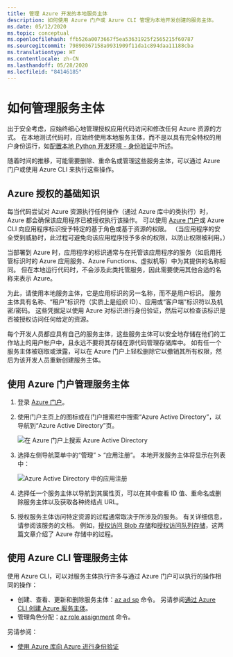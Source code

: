 ```yaml
---
title: 管理 Azure 开发的本地服务主体
description: 如何使用 Azure 门户或 Azure CLI 管理为本地开发创建的服务主体。
ms.date: 05/12/2020
ms.topic: conceptual
ms.openlocfilehash: ffb526a0073667f5ea53631925f2565215f60787
ms.sourcegitcommit: 79890367158a9931909f11da1c894daa11188cba
ms.translationtype: HT
ms.contentlocale: zh-CN
ms.lasthandoff: 05/28/2020
ms.locfileid: "84146185"
---
```

# <a name="how-to-manage-service-principals"></a>如何管理服务主体

出于安全考虑，应始终细心地管理授权应用代码访问和修改任何 Azure 资源的方式。 在本地测试代码时，应始终使用本地服务主体，而不是以具有完全特权的用户身份运行，如[配置本地 Python 开发环境 - 身份验证](configure-local-development-environment.md#configure-authentication)中所述。

随着时间的推移，可能需要删除、重命名或管理这些服务主体，可以通过 Azure 门户或使用 Azure CLI 来执行这些操作。

## <a name="basics-of-azure-authorization"></a>Azure 授权的基础知识

每当代码尝试对 Azure 资源执行任何操作（通过 Azure 库中的类执行）时，Azure 都会确保该应用程序已被授权执行该操作。 可以使用 [Azure 门户](https://portal.azure.com)或 Azure CLI 向应用程序标识授予特定的基于角色或基于资源的权限。 （当应用程序的安全受到威胁时，此过程可避免向该应用程序授予多余的权限，以防止权限被利用。）

当部署到 Azure 时，应用程序的标识通常与在托管该应用程序的服务（如启用托管标识时的 Azure 应用服务、Azure Functions、虚拟机等）中为其提供的名称相同。 但在本地运行代码时，不会涉及此类托管服务，因此需要使用其他合适的名称来表示 Azure。

为此，请使用本地服务主体，它是应用标识的另一名称，而不是用户标识。 服务主体具有名称、“租户”标识符（实质上是组织 ID）、应用或“客户端”标识符以及机密/密码。 这些凭据足以使用 Azure 对标识进行身份验证，然后可以检查该标识是否被授权访问任何给定的资源。

每个开发人员都应具有自己的服务主体，这些服务主体可以安全地存储在他们的工作站上的用户帐户中，且永远不要将其存储在源代码管理存储库中。 如有任一个服务主体被窃取或泄露，可以在 Azure 门户上轻松删除它以撤销其所有权限，然后为该开发人员重新创建服务主体。

## <a name="manage-service-principals-using-the-azure-portal"></a>使用 Azure 门户管理服务主体

1. 登录 [Azure 门户](https://portal.azure.com)。

1. 使用门户主页上的图标或在门户搜索栏中搜索“Azure Active Directory”，以导航到“Azure Active Directory”页。

    ![在 Azure 门户上搜索 Azure Active Directory](media/how-to-manage-service-principals/azure-ad-portal-search.png)

1. 选择左侧导航菜单中的“管理” > “应用注册”。 本地开发服务主体将显示在列表中：

    ![Azure Active Directory 中的应用注册](media/how-to-manage-service-principals/azure-ad-app-registrations.png)

1. 选择任一个服务主体以导航到其属性页，可以在其中查看 ID 值、重命名或删除服务主体以及获取各种终结点 URL。

1. 授权服务主体访问特定资源的过程通常取决于所涉及的服务。 有关详细信息，请参阅该服务的文档。 例如，[授权访问 Blob 存储](/azure/storage/common/storage-auth-aad-rbac-portal)和[授权访问队列存储](/azure/storage/common/storage-auth-aad-rbac-portal)，这两篇文章介绍了 Azure 存储中的过程。

## <a name="manage-service-principals-using-the-azure-cli"></a>使用 Azure CLI 管理服务主体

使用 Azure CLI，可以对服务主体执行许多与通过 Azure 门户可以执行的操作相同的操作：

- 创建、查看、更新和删除服务主体：[az ad sp](/cli/azure/ad/sp?view=azure-cli-latest) 命令。 另请参阅[通过 Azure CLI 创建 Azure 服务主体](/cli/azure/create-an-azure-service-principal-azure-cli?view=azure-cli-latest)。
- 管理角色分配：[az role assignment](/cli/azure/role/assignment?view=azure-cli-latest) 命令。

另请参阅：

- [使用 Azure 库向 Azure 进行身份验证](azure-sdk-authenticate.md)
